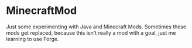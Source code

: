 # MinecraftMod
Just some experimenting with Java and Minecraft Mods.
Sometimes these mods get replaced, because this isn't really a mod with a goal, just me learning to use Forge.
